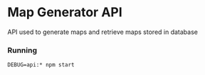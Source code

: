 # Map Generator API

API used to generate maps and retrieve maps stored in database

### Running

`DEBUG=api:* npm start`